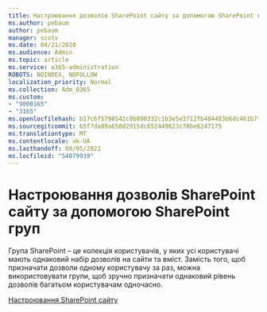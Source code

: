 ```yaml
---
title: Настроювання дозволів SharePoint сайту за допомогою SharePoint груп
ms.author: pebaum
author: pebaum
manager: scotv
ms.date: 04/21/2020
ms.audience: Admin
ms.topic: article
ms.service: o365-administration
ROBOTS: NOINDEX, NOFOLLOW
localization_priority: Normal
ms.collection: Adm_O365
ms.custom:
- "9000165"
- "3165"
ms.openlocfilehash: b17c6f5798542c8b890332c1b3e5e3712fb484483b6dc461b7fa9fbcc757106d
ms.sourcegitcommit: b5f7da89a650d2915dc652449623c78be6247175
ms.translationtype: MT
ms.contentlocale: uk-UA
ms.lasthandoff: 08/05/2021
ms.locfileid: "54079939"
---
```

# <a name="how-to-customize-sharepoint-site-permissions-via-sharepoint-groups"></a>Настроювання дозволів SharePoint сайту за допомогою SharePoint груп 

Група SharePoint – це колекція користувачів, у яких усі користувачі мають однаковий набір дозволів на сайти та вміст. Замість того, щоб призначати дозволи одному користувачу за раз, можна використовувати групи, щоб зручно призначати однаковий рівень дозволів багатьом користувачам одночасно.

[Настроювання SharePoint сайту](https://docs.microsoft.com/sharepoint/customize-sharepoint-site-permissions)